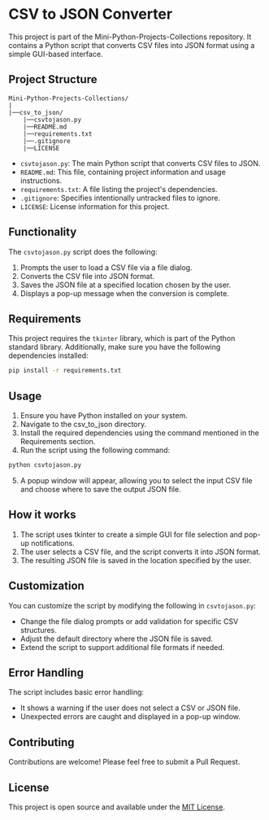 # CSV to JSON Converter

This project is part of the Mini-Python-Projects-Collections repository. It contains a Python script that converts CSV files into JSON format using a simple GUI-based interface.

## Project Structure
```
Mini-Python-Projects-Collections/ 
| 
|──csv_to_json/ 
    |──csvtojason.py 
    |──README.md 
    |──requirements.txt 
    |──.gitignore 
    |──LICENSE
```

- `csvtojason.py`: The main Python script that converts CSV files to JSON.
- `README.md`: This file, containing project information and usage instructions.
- `requirements.txt`: A file listing the project's dependencies.
- `.gitignore`: Specifies intentionally untracked files to ignore.
- `LICENSE`: License information for this project.

## Functionality

The `csvtojason.py` script does the following:

1. Prompts the user to load a CSV file via a file dialog.
2. Converts the CSV file into JSON format.
3. Saves the JSON file at a specified location chosen by the user.
4. Displays a pop-up message when the conversion is complete.

## Requirements

This project requires the `tkinter` library, which is part of the Python standard library. Additionally, make sure you have the following dependencies installed:

```bash
pip install -r requirements.txt
```

## Usage
1. Ensure you have Python installed on your system. 
2. Navigate to the csv_to_json directory. 
3. Install the required dependencies using the command mentioned in the Requirements section. 
4. Run the script using the following command:

```bash
python csvtojason.py
```
5. A popup window will appear, allowing you to select the input CSV file and choose where to save the output JSON file.

## How it works
1. The script uses tkinter to create a simple GUI for file selection and pop-up notifications.
2. The user selects a CSV file, and the script converts it into JSON format.
3. The resulting JSON file is saved in the location specified by the user.

## Customization
You can customize the script by modifying the following in `csvtojason.py`:
* Change the file dialog prompts or add validation for specific CSV structures.
* Adjust the default directory where the JSON file is saved.
* Extend the script to support additional file formats if needed.

## Error Handling
The script includes basic error handling:

* It shows a warning if the user does not select a CSV or JSON file.
* Unexpected errors are caught and displayed in a pop-up window.

## Contributing
Contributions are welcome! Please feel free to submit a Pull Request.

## License
This project is open source and available under the [MIT License](../LICENSE).